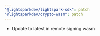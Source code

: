 ```yaml
---
"@lightsparkdev/lightspark-sdk": patch
"@lightsparkdev/crypto-wasm": patch
---
```


- Update to latest in remote signing wasm
